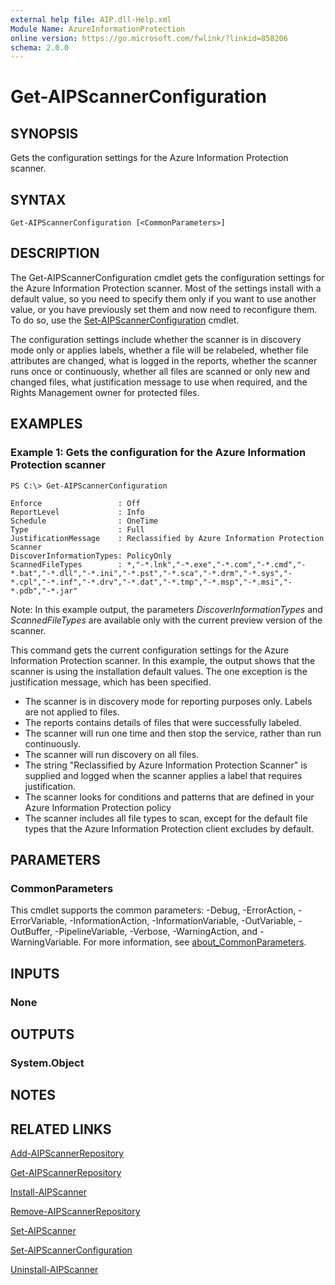 ```yaml
---
external help file: AIP.dll-Help.xml
Module Name: AzureInformationProtection
online version: https://go.microsoft.com/fwlink/?linkid=858206
schema: 2.0.0
---
```


# Get-AIPScannerConfiguration

## SYNOPSIS
Gets the configuration settings for the Azure Information Protection scanner.

## SYNTAX

```
Get-AIPScannerConfiguration [<CommonParameters>]
```

## DESCRIPTION
The Get-AIPScannerConfiguration cmdlet gets the configuration settings for the Azure Information Protection scanner. Most of the settings install with a default value, so you need to specify them only if you want to use another value, or you have previously set them and now need to reconfigure them. To do so, use the [Set-AIPScannerConfiguration](./Set-AIPScannerConfiguration.md) cmdlet.

The configuration settings include whether the scanner is in discovery mode only or applies labels, whether a file will be relabeled, whether file attributes are changed, what is logged in the reports, whether the scanner runs once or continuously, whether all files are scanned or only new and changed files, what justification message to use when required, and the Rights Management owner for protected files.

## EXAMPLES

### Example 1: Gets the configuration for the Azure Information Protection scanner
```
PS C:\> Get-AIPScannerConfiguration

Enforce	             	: Off
ReportLevel          	: Info
Schedule             	: OneTime
Type                 	: Full
JustificationMessage 	: Reclassified by Azure Information Protection Scanner
DiscoverInformationTypes: PolicyOnly
ScannedFileTypes		: *,"-*.lnk","-*.exe","-*.com","-*.cmd","-*.bat","-*.dll","-*.ini","-*.pst","-*.sca","-*.drm","-*.sys","-*.cpl","-*.inf","-*.drv","-*.dat","-*.tmp","-*.msp","-*.msi","-*.pdb","-*.jar"
```

Note: In this example output, the parameters *DiscoverInformationTypes* and *ScannedFileTypes* are available only with the current preview version of the scanner.

This command gets the current configuration settings for the Azure Information Protection scanner. In this example, the output shows that the scanner is using the installation default values. The one exception is the justification message, which has been specified.

- The scanner is in discovery mode for reporting purposes only. Labels are not applied to files.
- The reports contains details of files that were successfully labeled.
- The scanner will run one time and then stop the service, rather than run continuously.
- The scanner will run discovery on all files.
- The string "Reclassified by Azure Information Protection Scanner" is supplied and logged when the scanner applies a label that requires justification.
- The scanner looks for conditions and patterns that are defined in your Azure Information Protection policy
- The scanner includes all file types to scan, except for the default file types that the Azure Information Protection client excludes by default.

## PARAMETERS

### CommonParameters
This cmdlet supports the common parameters: -Debug, -ErrorAction, -ErrorVariable, -InformationAction, -InformationVariable, -OutVariable, -OutBuffer, -PipelineVariable, -Verbose, -WarningAction, and -WarningVariable.
For more information, see [about_CommonParameters](https://go.microsoft.com/fwlink/?LinkID=113216).

## INPUTS

### None

## OUTPUTS

### System.Object

## NOTES

## RELATED LINKS

[Add-AIPScannerRepository](./Add-AIPScannerRepository.md) 

[Get-AIPScannerRepository](./Get-AIPScannerRepository.md) 

[Install-AIPScanner](./Install-AIPScanner.md) 

[Remove-AIPScannerRepository](./Remove-AIPScannerRepository.md) 

[Set-AIPScanner](./Set-AIPScanner.md) 

[Set-AIPScannerConfiguration](./Set-AIPScannerConfiguration.md) 

[Uninstall-AIPScanner](./Uninstall-AIPScanner.md) 


